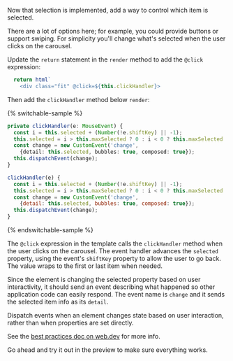 Now that selection is implemented, add a way to control which item is selected.

There are a lot of options here; for example, you could provide buttons or support
swiping. For simplicity you'll change what's selected when the user clicks on the
carousel.

Update the `return` statement in the `render` method to add the `@click`
expression:

```ts
  return html`
    <div class="fit" @click=${this.clickHandler}>
```

Then add the `clickHandler` method below `render`:

{% switchable-sample %}

```ts
private clickHandler(e: MouseEvent) {
  const i = this.selected + (Number(!e.shiftKey) || -1);
  this.selected = i > this.maxSelected ? 0 : i < 0 ? this.maxSelected : i;
  const change = new CustomEvent('change',
    {detail: this.selected, bubbles: true, composed: true});
  this.dispatchEvent(change);
}
```

```js
clickHandler(e) {
  const i = this.selected + (Number(!e.shiftKey) || -1);
  this.selected = i > this.maxSelected ? 0 : i < 0 ? this.maxSelected : i;
  const change = new CustomEvent('change',
    {detail: this.selected, bubbles: true, composed: true});
  this.dispatchEvent(change);
}
```

{% endswitchable-sample %}

The `@click` expression in the template calls the `clickHandler` method when
the user clicks on the carousel. The event handler advances the `selected`
property, using the event's `shiftKey` property to allow the user to go back.
The value wraps to the first or last item when needed.

Since the element is changing the selected property based on user interactivity,
it should send an event describing what happened so other application code
can easily respond. The event name is `change` and it sends the selected item
info as its `detail`.

<litdev-aside type="positive">

Dispatch events when an element changes state based on user interaction, rather than when properties are set directly.

See the [best practices doc on web.dev](https://web.dev/index.md/#events)
for more info.

</litdev-aside>

Go ahead and try it out in the preview to make sure everything works.
